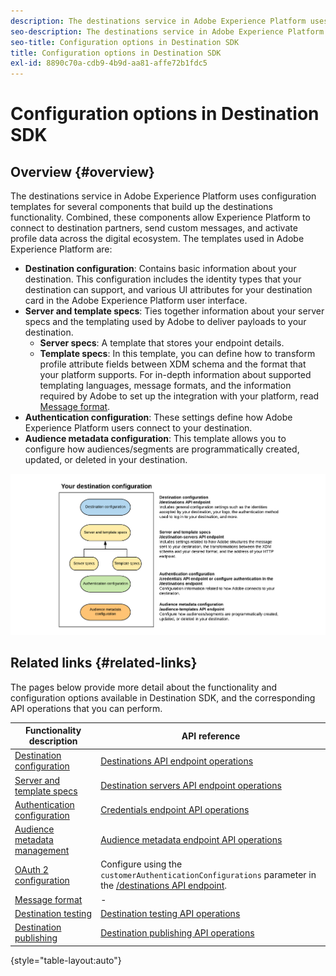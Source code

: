 ```yaml
---
description: The destinations service in Adobe Experience Platform uses configuration templates for several components that build up the destinations functionality. Combined, these components allow Experience Platform to connect to destination partners, send custom messages, and activate profile data across the digital ecosystem.
seo-description: The destinations service in Adobe Experience Platform uses configuration templates for several components that build up the destinations functionality. Combined, these components allow Experience Platform to connect to destination partners, send custom messages, and activate profile data across the digital ecosystem.
seo-title: Configuration options in Destination SDK
title: Configuration options in Destination SDK
exl-id: 8890c70a-cdb9-4b9d-aa81-affe72b1fdc5
---
```

# Configuration options in Destination SDK

## Overview {#overview}

The destinations service in Adobe Experience Platform uses configuration templates for several components that build up the destinations functionality. Combined, these components allow Experience Platform to connect to destination partners, send custom messages, and activate profile data across the digital ecosystem. The templates used in Adobe Experience Platform are:

* **Destination configuration**: Contains basic information about your destination. This configuration includes the identity types that your destination can support, and various UI attributes for your destination card in the Adobe Experience Platform user interface.
* **Server and template specs**: Ties together information about your server specs and the templating used by Adobe to deliver payloads to your destination.
  * **Server specs**: A template that stores your endpoint details.
  * **Template specs**: In this template, you can define how to transform profile attribute fields between XDM schema and the format that your platform supports. For in-depth information about supported templating languages, message formats, and the information required by Adobe to set up the integration with your platform, read [Message format](./message-format.md).
* **Authentication configuration**: These settings define how Adobe Experience Platform users connect to your destination.
* **Audience metadata configuration**: This template allows you to configure how audiences/segments are programmatically created, updated, or deleted in your destination.

![Destination SDK templates and configurations](./assets/self-service-configuration.png)

## Related links {#related-links}

The pages below provide more detail about the functionality and configuration options available in Destination SDK, and the corresponding API operations that you can perform.

|Functionality description | API reference |
|--- |--- |
|[Destination configuration](./destination-configuration.md) | [Destinations API endpoint operations](./destination-configuration-api.md) |
|[Server and template specs](./server-and-template-configuration.md) |[Destination servers API endpoint operations](./destination-server-api.md) |
|[Authentication configuration](./authentication-configuration.md) | [Credentials endpoint API operations](./credentials-configuration-api.md) |
|[Audience metadata management](./audience-metadata-management.md) | [Audience metadata endpoint API operations](./audience-metadata-api.md) | 
|[OAuth 2 configuration](./oauth2-authentication.md) | Configure using the `customerAuthenticationConfigurations` parameter in the [/destinations API endpoint](./destination-configuration-api.md). |
|[Message format](./message-format.md) | - |
|[Destination testing](./test-destination.md) | [Destination testing API operations](./destination-testing-api.md) |
|[Destination publishing](./configure-destination-instructions.md#publish-destination) | [Destination publishing API operations](./destination-publish-api.md) |

{style="table-layout:auto"}
